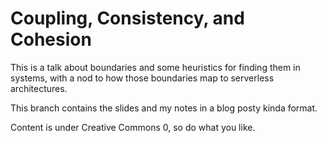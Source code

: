 # Coupling, Consistency, and Cohesion

This is a talk about boundaries and some heuristics for finding them in systems, with a nod to how those boundaries map to serverless architectures.

This branch contains the slides and my notes in a blog posty kinda format.

Content is under Creative Commons 0, so do what you like.

